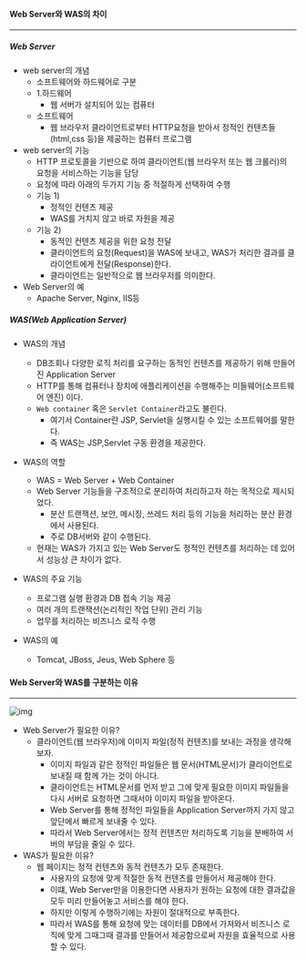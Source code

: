 #### Web Server와 WAS의 차이

------

##### Web Server

* web server의 개념
  * 소프트웨어와 하드웨어로 구분
  * 1.하드웨어 
    * 웹 서버가 설치되어 있는 컴퓨터
  * 소프트웨어
    * 웹 브라우저 클라이언트로부터 HTTP요청을 받아서 정적인 컨텐츠들(html,css 등)을 제공하는 컴퓨터 프로그램
* web server의 기능
  * HTTP 프로토콜을 기반으로 하여 클라이언트(웹 브라우저 또는 웹 크롤러)의 요청을 서비스하는 기능을 담당 
  * 요청에 따라 아래의 두가지 기능 중 적절하게 선택하여 수행
  * 기능 1)
    * 정적인 컨텐츠 제공
    * WAS를 거치지 않고 바로 자원을 제공
  * 기능 2)
    * 동적인 컨텐츠 제공을 위한 요청 전달
    * 클라이언트의 요청(Request)을 WAS에 보내고, WAS가 처리한 결과를 클라이언트에게 전달(Response)한다.
    * 클라이언트는 일반적으로 웹 브라우저를 의미한다.
* Web Server의 예
  * Apache Server, Nginx, IIS등

##### WAS(Web Application Server)

* WAS의 개념
  * DB조회나 다양한 로직 처리를 요구하는 동적인 컨텐츠를 제공하기 위해 만들어진 Application Server
  * HTTP를 통해 컴퓨터나 장치에 애플리케이션을 수행해주는 미들웨어(소프트웨어 엔진) 이다.
  * `Web container` 혹은 `Servlet Container`라고도 불린다. 
    * 여기서 Container란 JSP, Servlet을 실행시킬 수 있는 소프트웨어를 말한다. 
    * 즉 WAS는 JSP,Servlet 구동 환경을 제공한다. 
  
* WAS의 역할

  * WAS = Web Server + Web Container
  * Web Server 기능들을 구조적으로 분리하여 처리하고자 하는 목적으로 제시되었다. 
    * 분산 트랜잭션, 보안, 메시징, 쓰레드 처리 등의 기능을 처리하는 분산 환경에서 사용된다.
    * 주로 DB서버와 같이 수행된다. 
  * 현재는 WAS가 가지고 있는 Web Server도 정적인 컨텐츠를 처리하는 데 있어서 성능상 큰 차이가 없다. 

* WAS의 주요 기능

  * 프로그램 실행 환경과 DB 접속 기능 제공 
  * 여러 개의 트랜잭션(논리적인 작업 단위) 관리 기능
  * 업무를 처리하는 비즈니스 로직 수행

* WAS의 예

  * Tomcat, JBoss, Jeus, Web Sphere 등

  

#### Web Server와 WAS를 구분하는 이유

------

![img](https://gmlwjd9405.github.io/images/web/webserver-vs-was2.png)

* Web Server가 필요한 이유?
  * 클라이언트(웹 브라우저)에 이미지 파일(정적 컨텐츠)를 보내는 과정을 생각해보자.
    * 이미지 파일과 같은 정적인 파일들은 웹 문서(HTML문서)가 클라이언트로 보내질 때 함께 가는 것이 아니다. 
    * 클라이언트는 HTML문서를 먼저 받고 그에 맞게 필요한 이미지 파일들을 다시 서버로 요청하면 그때서야 이미지 파일을 받아온다. 
    * Web Server를 통해 정적인 파일들을 Application Server까지 가지 않고 앞단에서 빠르게 보내줄 수 있다. 
    * 따라서 Web Server에서는 정적 컨텐츠만 처리하도록 기능을 분배하여 서버의 부담을 줄일 수 있다. 
* WAS가 필요한 이유?
  * 웹 페이지는 정적 컨텐츠와 동적 컨텐츠가 모두 존재한다. 
    * 사용자의 요청에 맞게 적절한 동적 컨텐츠를 만들어서 제공해야 한다. 
    * 이떄, Web Server만을 이용한다면 사용자가 원하는 요청에 대한 결과값을 모두 미리 만들어놓고 서비스를 해야 한다. 
    * 하지만 이렇게 수행하기에는 자원이 절대적으로 부족한다. 
    * 따라서 WAS를 통해 요청에 맞는 데이터를 DB에서 가져와서 비즈니스 로직에 맞게 그때그때 결과를 만들어서 제공함으로써 자원을 효율적으로 사용할 수 있다. 